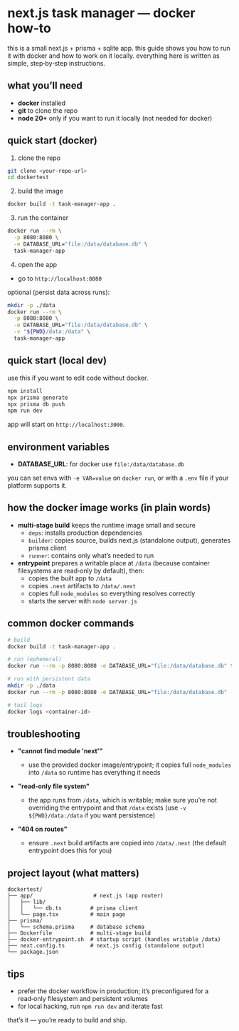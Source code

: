 # next.js task manager — docker how‑to

this is a small next.js + prisma + sqlite app. this guide shows you how to run it with docker and how to work on it locally. everything here is written as simple, step‑by‑step instructions.

## what you’ll need
- **docker** installed
- **git** to clone the repo
- **node 20+** only if you want to run it locally (not needed for docker)

## quick start (docker)
1) clone the repo
```bash
git clone <your-repo-url>
cd dockertest
```

2) build the image
```bash
docker build -t task-manager-app .
```

3) run the container
```bash
docker run --rm \
  -p 8080:8080 \
  -e DATABASE_URL="file:/data/database.db" \
  task-manager-app
```

4) open the app
- go to `http://localhost:8080`

optional (persist data across runs):
```bash
mkdir -p ./data
docker run --rm \
  -p 8080:8080 \
  -e DATABASE_URL="file:/data/database.db" \
  -v "${PWD}/data:/data" \
  task-manager-app
```

## quick start (local dev)
use this if you want to edit code without docker.

```bash
npm install
npx prisma generate
npx prisma db push
npm run dev
```

app will start on `http://localhost:3000`.

## environment variables
- **DATABASE_URL**: for docker use `file:/data/database.db`

you can set envs with `-e VAR=value` on `docker run`, or with a `.env` file if your platform supports it.

## how the docker image works (in plain words)
- **multi‑stage build** keeps the runtime image small and secure
  - `deps`: installs production dependencies
  - `builder`: copies source, builds next.js (standalone output), generates prisma client
  - `runner`: contains only what’s needed to run
- **entrypoint** prepares a writable place at `/data` (because container filesystems are read‑only by default), then:
  - copies the built app to `/data`
  - copies `.next` artifacts to `/data/.next`
  - copies full `node_modules` so everything resolves correctly
  - starts the server with `node server.js`

## common docker commands
```bash
# build
docker build -t task-manager-app .

# run (ephemeral)
docker run --rm -p 8080:8080 -e DATABASE_URL="file:/data/database.db" task-manager-app

# run with persistent data
mkdir -p ./data
docker run --rm -p 8080:8080 -e DATABASE_URL="file:/data/database.db" -v "${PWD}/data:/data" task-manager-app

# tail logs
docker logs <container-id>
```

## troubleshooting
- **"cannot find module 'next'"**
  - use the provided docker image/entrypoint; it copies full `node_modules` into `/data` so runtime has everything it needs

- **"read‑only file system"**
  - the app runs from `/data`, which is writable; make sure you’re not overriding the entrypoint and that `/data` exists (use `-v ${PWD}/data:/data` if you want persistence)

- **"404 on routes"**
  - ensure `.next` build artifacts are copied into `/data/.next` (the default entrypoint does this for you)

## project layout (what matters)
```
dockertest/
├── app/                   # next.js (app router)
│   ├── lib/
│   │   └── db.ts         # prisma client
│   └── page.tsx          # main page
├── prisma/
│   └── schema.prisma     # database schema
├── Dockerfile            # multi‑stage build
├── docker-entrypoint.sh  # startup script (handles writable /data)
├── next.config.ts        # next.js config (standalone output)
└── package.json
```

## tips
- prefer the docker workflow in production; it’s preconfigured for a read‑only filesystem and persistent volumes
- for local hacking, run `npm run dev` and iterate fast

that’s it — you’re ready to build and ship.